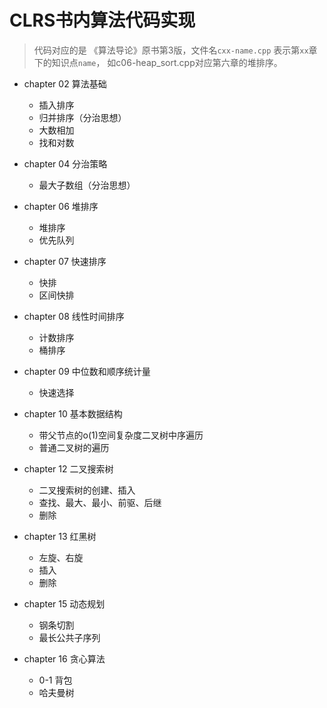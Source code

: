 # CLRS书内算法代码实现

> 代码对应的是 《算法导论》原书第3版，文件名`cxx-name.cpp` 表示第`xx`章下的知识点`name`，
> 如c06-heap_sort.cpp对应第六章的堆排序。
- chapter 02 算法基础
  - 插入排序
  - 归并排序（分治思想）
  - 大数相加
  - 找和对数

- chapter 04 分治策略
  - 最大子数组（分治思想）

- chapter 06 堆排序
  - 堆排序
  - 优先队列

- chapter 07 快速排序
  - 快排
  - 区间快排

- chapter 08 线性时间排序
  - 计数排序
  - 桶排序

- chapter 09 中位数和顺序统计量
  - 快速选择

- chapter 10 基本数据结构
  - 带父节点的o(1)空间复杂度二叉树中序遍历
  - 普通二叉树的遍历

- chapter 12 二叉搜索树
  - 二叉搜索树的创建、插入
  - 查找、最大、最小、前驱、后继
  - 删除

- chapter 13 红黑树
  - 左旋、右旋
  - 插入
  - 删除

- chapter 15 动态规划
  - 钢条切割
  - 最长公共子序列

- chapter 16 贪心算法
  - 0-1 背包
  - 哈夫曼树
